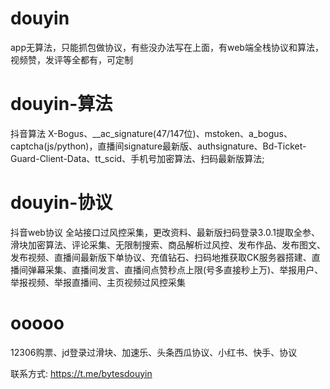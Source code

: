# douyin
app无算法，只能抓包做协议，有些没办法写在上面，有web端全栈协议和算法，视频赞，发评等全都有，可定制

# douyin-算法
抖音算法 X-Bogus、__ac_signature(47/147位)、mstoken、a_bogus、captcha(js/python)，直播间signature最新版、authsignature、Bd-Ticket-Guard-Client-Data、tt_scid、手机号加密算法、扫码最新版算法;

# douyin-协议
抖音web协议 全站接口过风控采集，更改资料、最新版扫码登录3.0.1提取全参、滑块加密算法、评论采集、无限制搜索、商品解析过风控、发布作品、发布图文、发布视频、直播间最新版下单协议、充值钻石、扫码地推获取CK服务器搭建、直播间弹幕采集、直播间发言、直播间点赞秒点上限(号多直接秒上万)、举报用户、举报视频、举报直播间、主页视频过风控采集

# ooooo
12306购票、jd登录过滑块、加速乐、头条西瓜协议、小红书、快手、协议

联系方式: https://t.me/bytesdouyin
